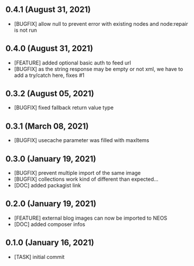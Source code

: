 ## 0.4.1 (August 31, 2021)
  - [BUGFIX] allow null to prevent error with existing nodes and node:repair is not run

## 0.4.0 (August 31, 2021)
  - [FEATURE] added optional basic auth to feed url
  - [BUGFIX] as the string response may be empty or not xml, we have to add a try/catch here, fixes #1

## 0.3.2 (August 05, 2021)
  - [BUGFIX] fixed fallback return value type

## 0.3.1 (March 08, 2021)
  - [BUGFIX] usecache parameter was filled with maxItems

## 0.3.0 (January 19, 2021)
  - [BUGFIX] prevent multiple import of the same image
  - [BUGFIX] collections work kind of different than expected...
  - [DOC] added packagist link

## 0.2.0 (January 19, 2021)
  - [FEATURE] external blog images can now be imported to NEOS
  - [DOC] added composer infos

## 0.1.0 (January 16, 2021)
  - [TASK] initial commit

